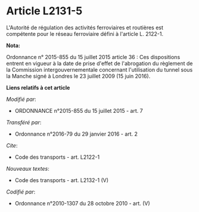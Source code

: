 # Article L2131-5

L'Autorité de régulation des activités ferroviaires et routières  est compétente pour le réseau ferroviaire défini à
l'article L. 2122-1.

**Nota:**

Ordonnance n° 2015-855 du 15 juillet 2015 article 36 : Ces dispositions entrent en vigueur à la date de prise d'effet de
l'abrogation du règlement de la Commission intergouvernementale concernant l'utilisation du tunnel sous la Manche signé à
Londres le 23 juillet 2009 (15 juin 2016).

**Liens relatifs à cet article**

_Modifié par_:

  - ORDONNANCE n°2015-855 du 15 juillet 2015 - art. 7

_Transféré par_:

  - Ordonnance n°2016-79 du 29 janvier 2016 - art. 2

_Cite_:

  - Code des transports - art. L2122-1

_Nouveaux textes_:

  - Code des transports - art. L2132-1 (V)

_Codifié par_:

  - Ordonnance n°2010-1307 du 28 octobre 2010 - art. (V)
